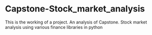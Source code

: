 # Capstone-Stock_market_analysis
This is the working of a project. An analysis of Capstone. Stock market analysis using various finance libraries in python
